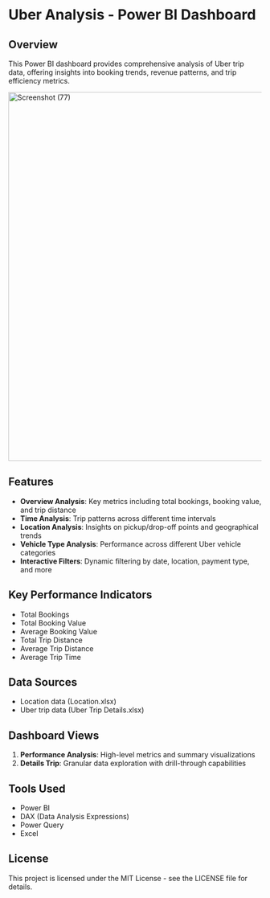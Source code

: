 # Uber Analysis - Power BI Dashboard

## Overview
This Power BI dashboard provides comprehensive analysis of Uber trip data, offering insights into booking trends, revenue patterns, and trip efficiency metrics.

<img width="1304" height="734" alt="Screenshot (77)" src="https://github.com/user-attachments/assets/d262fb8f-4bec-4b5f-905b-0af919295384" />

## Features
- **Overview Analysis**: Key metrics including total bookings, booking value, and trip distance
- **Time Analysis**: Trip patterns across different time intervals
- **Location Analysis**: Insights on pickup/drop-off points and geographical trends
- **Vehicle Type Analysis**: Performance across different Uber vehicle categories
- **Interactive Filters**: Dynamic filtering by date, location, payment type, and more

## Key Performance Indicators
- Total Bookings
- Total Booking Value
- Average Booking Value
- Total Trip Distance
- Average Trip Distance
- Average Trip Time

## Data Sources
- Location data (Location.xlsx)
- Uber trip data (Uber Trip Details.xlsx)

## Dashboard Views
1. **Performance Analysis**: High-level metrics and summary visualizations
2. **Details Trip**: Granular data exploration with drill-through capabilities

## Tools Used
- Power BI
- DAX (Data Analysis Expressions)
- Power Query
- Excel

## License
This project is licensed under the MIT License - see the LICENSE file for details.
